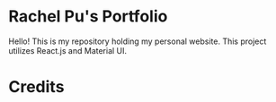 # Rachel Pu's Portfolio
Hello! This is my repository holding my personal website. This project utilizes React.js and Material UI.

# Credits

